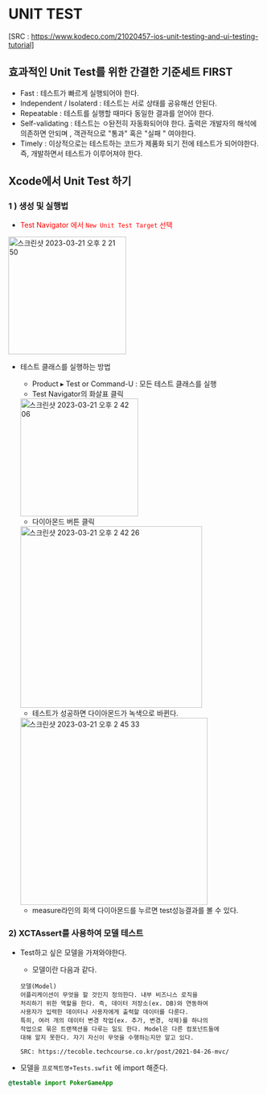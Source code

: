 # UNIT TEST

[SRC : https://www.kodeco.com/21020457-ios-unit-testing-and-ui-testing-tutorial]

## 효과적인 Unit Test를 위한 간결한 기준세트 FIRST
 - Fast : 테스트가 빠르게 실행되어야 한다. 
 - Independent / Isolaterd : 테스트는 서로 상태를 공유해선 안된다. 
 - Repeatable : 테스트를 실행할 때마다 동일한 결과를 얻어야 한다. 
 - Self-validating : 테스트는 ㅇ돤전히 자동화되어야 한다. 출력은 개발자의 해석에 의존하면 안되며 , 객관적으로 "통과" 혹은 "실패 " 여야한다. 
 - Timely : 이상적으로는 테스트하는 코드가 제품화 되기 전에 테스트가 되어야한다. 즉, 개발하면서 테스트가 이루어져야 한다. 


## Xcode에서 Unit Test 하기

### 1 ) 생성 및 실행법 
* <span style="color:red">Test Navigator 에서 ```New Unit Test Target``` 선택</span>
<img width="234" alt="스크린샷 2023-03-21 오후 2 21 50" src="https://user-images.githubusercontent.com/88966578/226525005-b9ea850e-4d4b-467b-8fca-919f807190e1.png">

* 테스트 클래스를 실행하는 방법 
  * Product ▸ Test or Command-U : 모든 테스트 클래스를 실행 
  * Test Navigator의 화살표 클릭
  <img width="234" alt="스크린샷 2023-03-21 오후 2 42 06" src="https://user-images.githubusercontent.com/88966578/226527276-88679dfe-1564-4ed8-b02b-e148ea01a4e8.png">

  * 다이아몬드 버튼 클릭 
  <img width="361" alt="스크린샷 2023-03-21 오후 2 42 26" src="https://user-images.githubusercontent.com/88966578/226527282-48d5584e-7a1e-491f-a5b3-2a5e77dfa1f4.png">
  
  * 테스트가 성공하면 다이아몬드가 녹색으로 바뀐다.
  <img width="372" alt="스크린샷 2023-03-21 오후 2 45 33" src="https://user-images.githubusercontent.com/88966578/226527617-1dd713f1-2b3d-4b89-8f66-35627940a4a2.png">

  * measure라인의 회색 다이아몬드를 누르면 test성능결과를 볼 수 있다. 

### 2) XCTAssert를 사용하여 모델 테스트
* Test하고 싶은 모델을 가져와야한다. 
  * 모델이란 다음과 같다.
  ```
  모델(Model)
  어플리케이션이 무엇을 할 것인지 정의한다. 내부 비즈니스 로직을 
  처리하기 위한 역할을 한다. 즉, 데이터 저장소(ex. DB)와 연동하여
  사용자가 입력한 데이터나 사용자에게 출력할 데이터를 다룬다.
  특히, 여러 개의 데이터 변경 작업(ex. 추가, 변경, 삭제)를 하나의 
  작업으로 묶은 트랜잭션을 다루는 일도 한다. Model은 다른 컴포넌트들에 
  대해 알지 못한다. 자기 자신이 무엇을 수행하는지만 알고 있다.
  
  SRC: https://tecoble.techcourse.co.kr/post/2021-04-26-mvc/
  ```

* 모델을 ```프로젝트명+Tests.swfit``` 에 import 해준다. 

```swift
@testable import PokerGameApp
```

